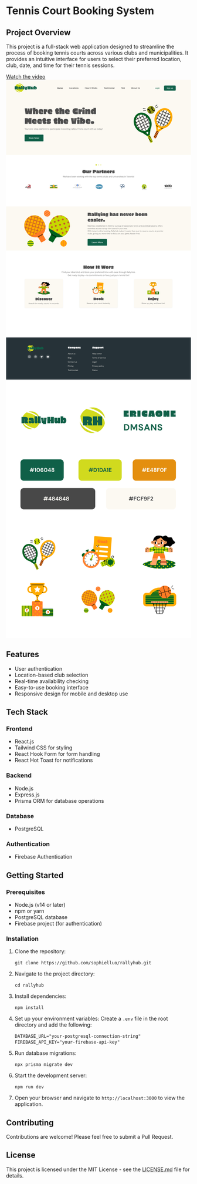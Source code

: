 # Tennis Court Booking System

## Project Overview

This project is a full-stack web application designed to streamline the process of booking tennis courts across various clubs and municipalities. It provides an intuitive interface for users to select their preferred location, club, date, and time for their tennis sessions.

[Watch the video](client/src/Assets/demo/rallyhub_demo_video.mp4)
![Landing Page](client/src/Assets/demo/rallyhub_landing_page.png)
![RallyHub Visuals](client/src/Assets/demo/rallyhub_visuals.png)



## Features

- User authentication
- Location-based club selection
- Real-time availability checking
- Easy-to-use booking interface
- Responsive design for mobile and desktop use

## Tech Stack

### Frontend
- React.js
- Tailwind CSS for styling
- React Hook Form for form handling
- React Hot Toast for notifications

### Backend
- Node.js
- Express.js
- Prisma ORM for database operations

### Database
- PostgreSQL

### Authentication
- Firebase Authentication

## Getting Started

### Prerequisites

- Node.js (v14 or later)
- npm or yarn
- PostgreSQL database
- Firebase project (for authentication)

### Installation

1. Clone the repository:
   ```
   git clone https://github.com/sophielluo/rallyhub.git
   ```

2. Navigate to the project directory:
   ```
   cd rallyhub
   ```

3. Install dependencies:
   ```
   npm install
   ```

4. Set up your environment variables:
   Create a `.env` file in the root directory and add the following:
   ```
   DATABASE_URL="your-postgresql-connection-string"
   FIREBASE_API_KEY="your-firebase-api-key"
   ```

5. Run database migrations:
   ```
   npx prisma migrate dev
   ```

6. Start the development server:
   ```
   npm run dev
   ```

7. Open your browser and navigate to `http://localhost:3000` to view the application.

## Contributing

Contributions are welcome! Please feel free to submit a Pull Request.

## License

This project is licensed under the MIT License - see the [LICENSE.md](LICENSE.md) file for details.
